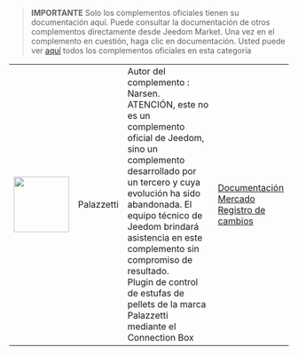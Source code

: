 
>**IMPORTANTE**
>Solo los complementos oficiales tienen su documentación aquí. Puede consultar la documentación de otros complementos directamente desde Jeedom Market. Una vez en el complemento en cuestión, haga clic en documentación.
>Usted puede ver [aquí](https://market.jeedom.com/index.php?v=d&p=market&type=plugin&categorie=Energie) todos los complementos oficiales en esta categoría


| | | | |
|--- | --- | --- | ---|
|<img src="Palazzetti/Palazzetti_icon.png" class="pluginLogo" width="100" />|Palazzetti|Autor del complemento : Narsen.<br/>ATENCIÓN, este no es un complemento oficial de Jeedom, sino un complemento desarrollado por un tercero y cuya evolución ha sido abandonada. El equipo técnico de Jeedom brindará asistencia en este complemento sin compromiso de resultado. <br/>Plugin de control de estufas de pellets de la marca Palazzetti mediante el Connection Box|[Documentación](Palazzetti/index.md)<br/>[Mercado](https://market.jeedom.com/index.php?v=d&p=market_display&id=3104)<br/>[Registro de cambios](Palazzetti/changelog.md)|
